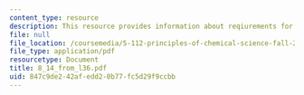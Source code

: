 ```yaml
---
content_type: resource
description: This resource provides information about reqiurements for degree of philosophy.
file: null
file_location: /coursemedia/5-112-principles-of-chemical-science-fall-2005/847c9de242afedd20b77fc5d29f9ccbb_8_14_from_l36.pdf
file_type: application/pdf
resourcetype: Document
title: 8_14_from_l36.pdf
uid: 847c9de2-42af-edd2-0b77-fc5d29f9ccbb
---
```

